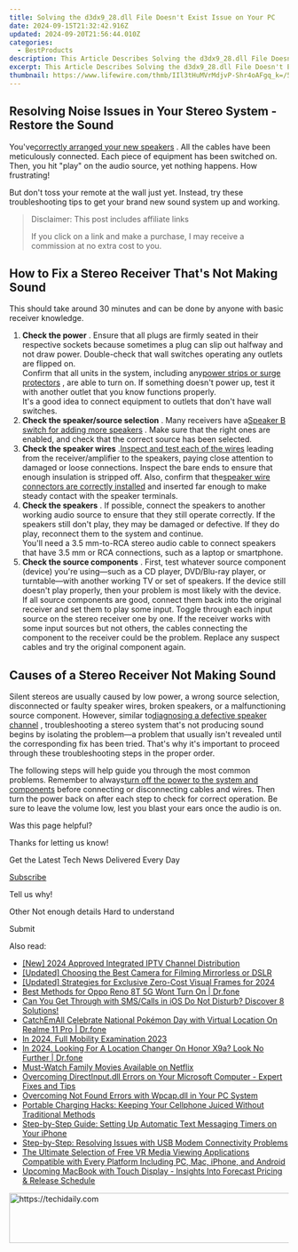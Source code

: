 ```yaml
---
title: Solving the d3dx9_28.dll File Doesn't Exist Issue on Your PC
date: 2024-09-15T21:32:42.916Z
updated: 2024-09-20T21:56:44.010Z
categories:
  - BestProducts
description: This Article Describes Solving the d3dx9_28.dll File Doesn't Exist Issue on Your PC
excerpt: This Article Describes Solving the d3dx9_28.dll File Doesn't Exist Issue on Your PC
thumbnail: https://www.lifewire.com/thmb/IIl3tHuMVrMdjvP-Shr4oAFgq_k=/540x405/filters:no_upscale():max_bytes(150000):strip_icc():format(webp)/d3dx9-28-dll-error-message-39cb649ef848499cac4a704ee7a6982c.png
---
```


## Resolving Noise Issues in Your Stereo System - Restore the Sound
 You've[correctly arranged your new speakers](https://www.lifewire.com/placing-speakers-correctly-3134857) . All the cables have been meticulously connected. Each piece of equipment has been switched on. Then, you hit "play" on the audio source, yet nothing happens. How frustrating!

 But don't toss your remote at the wall just yet. Instead, try these troubleshooting tips to get your brand new sound system up and working.

>  Disclaimer: This post includes affiliate links
>
>  If you click on a link and make a purchase, I may receive a commission at no extra cost to you.
>

## How to Fix a Stereo Receiver That's Not Making Sound

 This should take around 30 minutes and can be done by anyone with basic receiver knowledge.

1. **Check the power** . Ensure that all plugs are firmly seated in their respective sockets because sometimes a plug can slip out halfway and not draw power. Double-check that wall switches operating any outlets are flipped on.  
 Confirm that all units in the system, including any[power strips or surge protectors](https://www.lifewire.com/surge-protectors-4145796) , are able to turn on. If something doesn't power up, test it with another outlet that you know functions properly.  
 It's a good idea to connect equipment to outlets that don't have wall switches.
2. **Check the speaker/source selection** . Many receivers have a[Speaker B switch for adding more speakers](https://www.lifewire.com/benefits-of-adding-speakers-using-b-switch-3134657) . Make sure that the right ones are enabled, and check that the correct source has been selected.
3. **Check the speaker wires** .[Inspect and test each of the wires](https://www.lifewire.com/quickly-test-speaker-connections-3135135) leading from the receiver/amplifier to the speakers, paying close attention to damaged or loose connections. Inspect the bare ends to ensure that enough insulation is stripped off. Also, confirm that the[speaker wire connectors are correctly installed](https://www.lifewire.com/choose-different-speakerwire-connectors-4135435) and inserted far enough to make steady contact with the speaker terminals.
4. **Check the speakers** . If possible, connect the speakers to another working audio source to ensure that they still operate correctly. If the speakers still don't play, they may be damaged or defective. If they do play, reconnect them to the system and continue.  
 You'll need a 3.5 mm-to-RCA stereo audio cable to connect speakers that have 3.5 mm or RCA connections, such as a laptop or smartphone.
5. **Check the source components** . First, test whatever source component (device) you're using—such as a CD player, DVD/Blu-ray player, or turntable—with another working TV or set of speakers. If the device still doesn't play properly, then your problem is most likely with the device.  
 If all source components are good, connect them back into the original receiver and set them to play some input. Toggle through each input source on the stereo receiver one by one. If the receiver works with some input sources but not others, the cables connecting the component to the receiver could be the problem. Replace any suspect cables and try the original component again.

## Causes of a Stereo Receiver Not Making Sound

 Silent stereos are usually caused by low power, a wrong source selection, disconnected or faulty speaker wires, broken speakers, or a malfunctioning source component. However, similar to[diagnosing a defective speaker channel](https://www.lifewire.com/troubleshoot-speaker-channel-3135138) , troubleshooting a stereo system that's not producing sound begins by isolating the problem—a problem that usually isn't revealed until the corresponding fix has been tried. That's why it's important to proceed through these troubleshooting steps in the proper order.

 The following steps will help guide you through the most common problems. Remember to always[turn off the power to the system and components](https://www.lifewire.com/reboot-your-stereo-3135144) before connecting or disconnecting cables and wires. Then turn the power back on after each step to check for correct operation. Be sure to leave the volume low, lest you blast your ears once the audio is on.

Was this page helpful?

Thanks for letting us know!

 Get the Latest Tech News Delivered Every Day

[Subscribe](https://www.lifewire.com/#)

Tell us why!

 Other  Not enough details  Hard to understand

 Submit

<ins class="adsbygoogle"
     style="display:block"
     data-ad-format="autorelaxed"
     data-ad-client="ca-pub-7571918770474297"
     data-ad-slot="1223367746"></ins>

<ins class="adsbygoogle"
     style="display:block"
     data-ad-client="ca-pub-7571918770474297"
     data-ad-slot="8358498916"
     data-ad-format="auto"
     data-full-width-responsive="true"></ins>

<span class="atpl-alsoreadstyle">Also read:</span>
<div><ul>
<li><a href="https://video-capture.techidaily.com/new-2024-approved-integrated-iptv-channel-distribution/"><u>[New] 2024 Approved Integrated IPTV Channel Distribution</u></a></li>
<li><a href="https://youtube-videos.techidaily.com/updated-choosing-the-best-camera-for-filming-mirrorless-or-dslr/"><u>[Updated] Choosing the Best Camera for Filming Mirrorless or DSLR</u></a></li>
<li><a href="https://fox-cloud.techidaily.com/updated-strategies-for-exclusive-zero-cost-visual-frames-for-2024/"><u>[Updated] Strategies for Exclusive Zero-Cost Visual Frames for 2024</u></a></li>
<li><a href="https://howto.techidaily.com/best-methods-for-oppo-reno-8t-5g-wont-turn-on-drfone-by-drfone-fix-android-problems-fix-android-problems/"><u>Best Methods for Oppo Reno 8T 5G Wont Turn On | Dr.fone</u></a></li>
<li><a href="https://fox-that.techidaily.com/1721471540447-can-you-get-through-with-smscalls-in-ios-do-not-disturb-discover-8-solutions/"><u>Can You Get Through with SMS/Calls in iOS Do Not Disturb? Discover 8 Solutions!</u></a></li>
<li><a href="https://pokemon-go-android.techidaily.com/catchemall-celebrate-national-pokemon-day-with-virtual-location-on-realme-11-pro-drfone-by-drfone-virtual-android/"><u>CatchEmAll Celebrate National Pokémon Day with Virtual Location On Realme 11 Pro | Dr.fone</u></a></li>
<li><a href="https://some-knowledge.techidaily.com/in-2024-full-mobility-examination-2023/"><u>In 2024, Full Mobility Examination 2023</u></a></li>
<li><a href="https://phone-solutions.techidaily.com/in-2024-looking-for-a-location-changer-on-honor-x9a-look-no-further-drfone-by-drfone-virtual-android/"><u>In 2024, Looking For A Location Changer On Honor X9a? Look No Further | Dr.fone</u></a></li>
<li><a href="https://technical-tips.techidaily.com/must-watch-family-movies-available-on-netflix/"><u>Must-Watch Family Movies Available on Netflix</u></a></li>
<li><a href="https://technical-tips.techidaily.com/overcoming-directinputdll-errors-on-your-microsoft-computer-expert-fixes-and-tips/"><u>Overcoming DirectInput.dll Errors on Your Microsoft Computer - Expert Fixes and Tips</u></a></li>
<li><a href="https://technical-tips.techidaily.com/overcoming-not-found-errors-with-wpcapdll-in-your-pc-system/"><u>Overcoming Not Found Errors with Wpcap.dll in Your PC System</u></a></li>
<li><a href="https://technical-tips.techidaily.com/portable-charging-hacks-keeping-your-cellphone-juiced-without-traditional-methods/"><u>Portable Charging Hacks: Keeping Your Cellphone Juiced Without Traditional Methods</u></a></li>
<li><a href="https://technical-tips.techidaily.com/step-by-step-guide-setting-up-automatic-text-messaging-timers-on-your-iphone/"><u>Step-by-Step Guide: Setting Up Automatic Text Messaging Timers on Your iPhone</u></a></li>
<li><a href="https://technical-tips.techidaily.com/step-by-step-resolving-issues-with-usb-modem-connectivity-problems/"><u>Step-by-Step: Resolving Issues with USB Modem Connectivity Problems</u></a></li>
<li><a href="https://win-answers.techidaily.com/the-ultimate-selection-of-free-vr-media-viewing-applications-compatible-with-every-platform-including-pc-mac-iphone-and-android/"><u>The Ultimate Selection of Free VR Media Viewing Applications Compatible with Every Platform Including PC, Mac, iPhone, and Android</u></a></li>
<li><a href="https://technical-tips.techidaily.com/upcoming-macbook-with-touch-display-insights-into-forecast-pricing-and-release-schedule/"><u>Upcoming MacBook with Touch Display - Insights Into Forecast Pricing & Release Schedule</u></a></li>
</ul></div>

<!-- affiliate ads begin -->
<a href="https://appsumo.8odi.net/c/5597632/2094422/7443" target="_top" id="2094422">
  <img src="//a.impactradius-go.com/display-ad/7443-2094422" border="0" alt="https://techidaily.com" width="728" height="90"/>
</a>
<img height="0" width="0" src="https://appsumo.8odi.net/i/5597632/2094422/7443" style="position:absolute;visibility:hidden;" border="0" />
<!-- affiliate ads end -->

